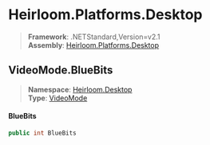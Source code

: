 # Heirloom.Platforms.Desktop

> **Framework**: .NETStandard,Version=v2.1  
> **Assembly**: [Heirloom.Platforms.Desktop][0]  

## VideoMode.BlueBits

> **Namespace**: [Heirloom.Desktop][0]  
> **Type**: [VideoMode][1]  

#### BlueBits

```cs
public int BlueBits
```

[0]: ../Heirloom.Platforms.Desktop.md
[1]: Heirloom.Desktop.VideoMode.md
